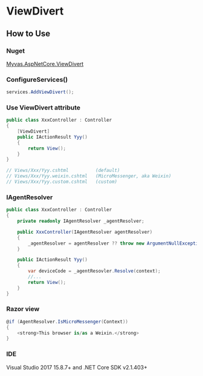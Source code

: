 # ViewDivert

## How to Use
### Nuget
[Myvas.AspNetCore.ViewDivert](https://www.nuget.org/packages/Myvas.AspNetCore.ViewDivert)

### ConfigureServices()
```csharp
services.AddViewDivert();
```

### Use ViewDivert attribute
```csharp
public class XxxController : Controller
{
    [ViewDivert]
    public IActionResult Yyy()
    {
        return View();
    }
}

// Views/Xxx/Yyy.cshtml          (default)
// Views/Xxx/Yyy.weixin.cshtml   (MicroMessenger, aka Weixin)
// Views/Xxx/Yyy.custom.cshtml   (custom)
```

### IAgentResolver
```csharp
public class XxxController : Controller
{
    private readonly IAgentResolver _agentResolver;

    public XxxController(IAgentResolver agentResolver)
    {
        _agentResolver = agentResolver ?? throw new ArgumentNullException(nameof(agentResolver));_
    }

    public IActionResult Yyy()
    {
        var deviceCode = _agentResovler.Resolve(context);
        //...
        return View();
    }
}
```

### Razor view
```csharp
@if (AgentResolver.IsMicroMessenger(Context))
{
    <strong>This browser is/as a Weixin.</strong>
}
```

### IDE
Visual Studio 2017 15.8.7+ and .NET Core SDK v2.1.403+
